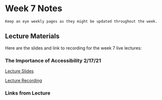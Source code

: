 Week 7 Notes
============================

```{note}
Keep an eye weekly pages as they might be updated throughout the week.
```

## Lecture Materials

Here are the slides and link to recording for the week 7 live lectures:

### The Importance of Accessibility 2/17/21
<a href="../../resources/Importance of Accessibility.pdf">Lecture Slides</a>


[Lecture Recording](https://uci.yuja.com/V/Video?v=2607620&node=9357202&a=1906188052&autoplay=1)

### Links from Lecture

